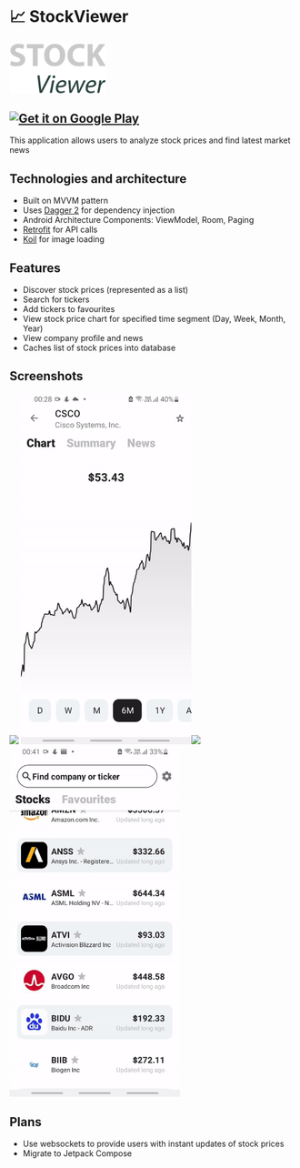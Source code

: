 <h1>📈 StockViewer</h1>
<p align="left">
  <img width="170" src="docs/media/stockviewer_logo.png"></img>
</p>

<a href='https://play.google.com/store/apps/details?id=com.yaroslavgamayunov.stockviewer'><img alt='Get it on Google Play' src='https://play.google.com/intl/en_us/badges/images/generic/en_badge_web_generic.png' width="170"/></a>
----------------------------------------------------------------

This application allows users to analyze stock prices and find latest market news

## Technologies and architecture
* Built on MVVM pattern 
* Uses [Dagger 2](https://github.com/google/dagger) for dependency injection
* Android Architecture Components: ViewModel, Room, Paging
* [Retrofit](https://github.com/square/retrofit) for API calls
* [Koil](https://github.com/coil-kt/coil) for image loading

## Features 
* Discover stock prices (represented as a list)
* Search for tickers
* Add tickers to favourites 
* View stock price chart for specified time segment (Day, Week, Month, Year)
* View company profile and news
* Caches list of stock prices into database

## Screenshots
<img width="300" src="docs/media/screenshot_1.gif"> <img width="300" src="docs/media/screenshot_2.gif"><img width="300" src="docs/media/screenshot_3.gif"><img width="300" src="docs/media/screenshot_4.gif">

## Plans
* Use websockets to provide users with instant updates of stock prices
* Migrate to Jetpack Compose